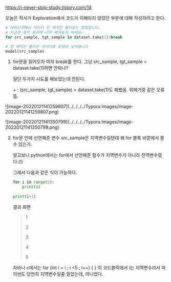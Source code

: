 https://i-never-stop-study.tistory.com/14



오늘은 작사가 Exploration에서 코드가 이해되지 않았던 부분에 대해 작성하려고 한다.



```python
# 데이터셋에서 데이터 한 배치만 불러오는 방법입니다.
# 지금은 동작 원리에 너무 빠져들지 마세요~
for src_sample, tgt_sample in dataset.take(1):break

# 한 배치만 불러온 데이터를 모델에 넣어봅니다
model(src_sample)
```



1. for문을 읽어오자 마자 break를 한다. 그냥 src_sample, tgt_sample = dataset.take(1)하면 안되나?

   일단 두가지 시도를 해보았는데 안된다.

   \+ : (src_sample, tgt_sample) = dataset.take(1)도 해봤음. 위에거랑 같은 오류뜸.

![image-20220121141259807](../../../../Typora Images/image-20220121141259807.png)

![image-20220121141350799](../../../../Typora Images/image-20220121141350799.png)



2. for문 안에 선언해준 변수 src_sample은 지역변수일텐데 왜 for 블록 바깥에서 쓸 수 있는가.

   알고보니 python에서는 for에서 선언해준 함수가 지역변수가 아니라 전역변수였다.(!)
   
   그래서 다음과 같은 식이 가능하다.
   
   ```python
   for i in range(5):
       print(i)
       
   print(i+1)
   ```
   
   결과 화면
   
   > 1
   >
   > 2
   >
   > 3
   >
   > 4
   >
   > 5
   
   자바나 c에서는 for (int i = i ; i <5 ; i++) { } 이 코드블럭에서 i는 지역변수라서 파이썬도 당연히 지역변수일줄 알았는데, 아니었다.